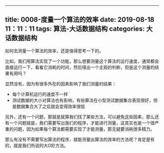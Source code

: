 
---
title: 0008-度量一个算法的效率
date: 2019-08-18 11：11：11
tags: 算法-大话数据结构
categories: 大话数据结构
---

如何去测量一个算法的效率，还是值得思考一下的。

比如，我们用算法实现了一个功能，那么想要测量这个算法的运行速度，通常都会直接运行一下，看看它消耗的时间，然后得出一个主观的判断，但是这个测量的结果有用吗？

显然没有，因为有很多外在的因素影响了我们测量的结果：

- 每个计算机运行的速度不一样
- 测试数据的大小对算法也有影响，有些算法在小型测试数据集合表现很好，但是数据集合大了之后就会变得效率很低

另外，还有一个问题，那就是就算我们找了某些方法，可以避免这些因素，那么还有一个问题就是，我们需要写出我们的程序，才能进行测量，这其实也是一个很严重的问题，因为如果每个算法都需要实现了才能测量，那无疑要消耗很多精力。

那么有没有不需要写出算法的程序，就能测量出算法的效率的方法呢？肯定是有的，就是我们所说的大O阶方法。

